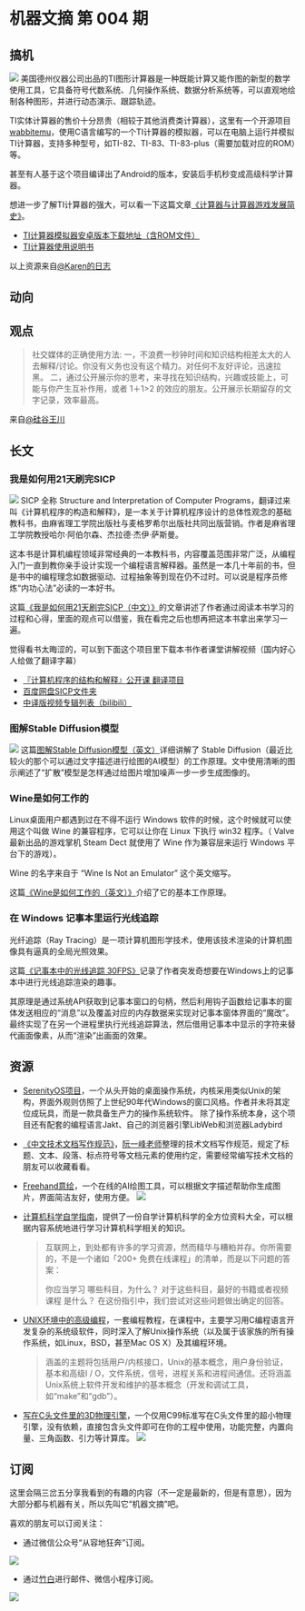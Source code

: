# 机器文摘 第 004 期
## 搞机
![](2022-10-18-09-53-01.png)
美国德州仪器公司出品的TI图形计算器是一种既能计算又能作图的新型的数学使用工具，它具备符号代数系统、几何操作系统、数据分析系统等，可以直观地绘制各种图形，并进行动态演示、跟踪轨迹。

TI实体计算器的售价十分昂贵（相较于其他消费类计算器），这里有一个开源项目[wabbitemu](http://wabbitemu.org/)，使用C语言编写的一个TI计算器的模拟器，可以在电脑上运行并模拟TI计算器，支持多种型号，如TI-82、TI-83、TI-83-plus（需要加载对应的ROM）等。

甚至有人基于这个项目编译出了Android的版本，安装后手机秒变成高级科学计算器。

想进一步了解TI计算器的强大，可以看一下这篇文章[《计算器与计算器游戏发展简史》](https://zhuanlan.zhihu.com/p/148392866)。


- [TI计算器模拟器安卓版本下载地址（含ROM文件）](http://www.liubaoyi.com/wp-content/uploads/2014/11/Android_Wabbitemu.zip)
- [TI计算器使用说明书](http://www.liubaoyi.com/wp-content/uploads/2014/11/CX-C-CAS-%E5%9B%BE%E5%BD%A2%E8%AE%A1%E7%AE%97%E5%99%A8%E6%93%8D%E4%BD%9C%E6%8C%87%E5%8D%97.zip)

以上资源来自[@Karen的日志](http://www.liubaoyi.com/)

## 动向

## 观点
>社交媒体的正确使用方法:
> 一，不浪费一秒钟时间和知识结构相差太大的人去解释/讨论。你没有义务也没有这个精力。对任何不友好评论，迅速拉黑。 
> 二，通过公开展示你的思考，来寻找在知识结构，兴趣或技能上，可能与你产生互补作用，或者 1＋1>2 的效应的朋友。公开展示长期留存的文字记录，效率最高。

来自[@硅谷王川](https://weibo.com/5339148412/Mal0hACJr)

## 长文
### 我是如何用21天刷完SICP
![](2022-10-18-10-56-50.png)
SICP 全称 Structure and Interpretation of Computer Programs，翻译过来叫《计算机程序的构造和解释》，是一本关于计算机程序设计的总体性观念的基础教科书，由麻省理工学院出版社与麦格罗希尔出版社共同出版营销。作者是麻省理工学院教授哈尔·阿伯尔森、杰拉德·杰伊·萨斯曼。

这本书是计算机编程领域非常经典的一本教科书，内容覆盖范围非常广泛，从编程入门一直到教你亲手设计实现一个编程语言解释器。虽然是一本几十年前的书，但是书中的编程理念如数据驱动、过程抽象等到现在仍不过时。可以说是程序员修炼“内功心法”必读的一本好书。

这篇[《我是如何用21天刷完SICP（中文）》](http://numbbbbb.com/2016/03/28/20160328_%E6%88%91%E5%A6%82%E4%BD%95%E7%94%A8%E4%B8%A4%E5%91%A8%E6%97%B6%E9%97%B4%E5%88%B7%E5%AE%8C%20SICP/)的文章讲述了作者通过阅读本书学习的过程和心得，里面的观点可以借鉴，我在看完之后也想再把这本书拿出来学习一遍。

觉得看书太晦涩的，可以到下面这个项目里下载本书作者课堂讲解视频（国内好心人给做了翻译字幕）
- [『计算机程序的结构和解释』公开课 翻译项目](https://learningsicp.github.io/)
- [百度网盘SICP文件夹](https://pan.baidu.com/s/1o78bsYA)
- [中译版视频专辑列表（bilibili）](https://www.bilibili.com/video/av8515129/)

### 图解Stable Diffusion模型
![](2022-10-18-10-55-05.png)
这篇[图解Stable Diffusion模型（英文）](https://jalammar.github.io/illustrated-stable-diffusion/)详细讲解了 Stable Diffusion（最近比较火的那个可以通过文字描述进行绘图的AI模型）的工作原理。文中使用清晰的图示阐述了“扩散”模型是怎样通过给图片增加噪声一步一步生成图像的。

### Wine是如何工作的

Linux桌面用户都遇到过在不得不运行 Windows 软件的时候，这个时候就可以使用这个叫做 Wine 的兼容程序，它可以让你在 Linux 下执行 win32 程序。（ Valve 最新出品的游戏掌机 Steam Dect 就使用了 Wine 作为兼容层来运行 Windows 平台下的游戏）。

Wine 的名字来自于 “Wine Is Not an Emulator” 这个英文缩写。

这篇[《Wine是如何工作的（英文）》](https://werat.dev/blog/how-wine-works-101/)介绍了它的基本工作原理。

### 在 Windows 记事本里运行光线追踪

光纤追踪（Ray Tracing）是一项计算机图形学技术，使用该技术渲染的计算机图像具有逼真的全局光照效果。

这篇[《记事本中的光线追踪 30FPS》](http://kylehalladay.com/blog/2020/05/20/Rendering-With-Notepad.html)记录了作者突发奇想要在Windows上的记事本中进行光线追踪渲染的趣事。

其原理是通过系统API获取到记事本窗口的句柄，然后利用钩子函数给记事本的窗体发送相应的“消息”以及覆盖对应的内存数据来实现对记事本窗体界面的“魔改”。最终实现了在另一个进程里执行光线追踪算法，然后借用记事本中显示的字符来替代画面像素，从而“渲染”出画面的效果。

## 资源
- [SerenityOS项目](github.com/SerenityOS/serenity)，一个从头开始的桌面操作系统，内核采用类似Unix的架构，界面外观则仿照了上世纪90年代Windows的窗口风格。作者并未将其定位成玩具，而是一款具备生产力的操作系统软件。 除了操作系统本身，这个项目还有配套的编程语言Jakt、自己的浏览器引擎LibWeb和浏览器Ladybird ​​​
- [《中文技术文档写作规范》](https://github.com/ruanyf/document-style-guide)，[阮一峰老师](https://www.ruanyifeng.com/blog/)整理的技术文档写作规范，规定了标题、文本、段落、标点符号等文档元素的使用约定，需要经常编写技术文档的朋友可以收藏看看。
- [Freehand意绘](https://freehand.yunwooo.com/)，一个在线的AI绘图工具，可以根据文字描述帮助你生成图片，界面简洁友好，使用方便。
 ![](2022-10-18-10-58-24.png)

- [计算机科学自学指南](https://github.com/izackwu/TeachYourselfCS-CN)，提供了一份自学计算机科学的全方位资料大全，可以根据内容系统地进行学习计算机科学相关的知识。

  >互联网上，到处都有许多的学习资源，然而精华与糟粕并存。你所需要的，不是一个诸如「200+ 免费在线课程」的清单，而是以下问题的答案：
  >
  >你应当学习 哪些科目，为什么？
  >对于这些科目，最好的书籍或者视频课程 是什么？
  >在这份指引中，我们尝试对这些问题做出确定的回答。
- [UNIX环境中的高级编程](https://stevens.netmeister.org/631/)，一套编程教程，在课程中，主要学习用C编程语言开发复杂的系统级软件，同时深入了解Unix操作系统（以及属于该家族的所有操作系统，如Linux，BSD，甚至Mac OS X）及其编程环境。

  >涵盖的主题将包括用户/内核接口，Unix的基本概念，用户身份验证，基本和高级I / O，文件系统，信号，进程关系和进程间通信。还将涵盖Unix系统上软件开发和维护的基本概念（开发和调试工具，如“make”和“gdb”）。

- [写在C头文件里的3D物理引擎](https://codeberg.org/drummyfish/tinyphysicsengine)，一个仅用C99标准写在C头文件里的超小物理引擎，没有依赖，直接包含头文件即可在你的工程中使用，功能完整，内置向量、三角函数、引力等计算库。
  ![](2022-10-18-14-04-11.png)

## 订阅
这里会隔三岔五分享我看到的有趣的内容（不一定是最新的，但是有意思），因为大部分都与机器有关，所以先叫它“机器文摘”吧。

喜欢的朋友可以订阅关注：

- 通过微信公众号“从容地狂奔”订阅。

![](../weixin.jpg)

- 通过[竹白](https://zhubai.love/)进行邮件、微信小程序订阅。

![](../zhubai.jpg)